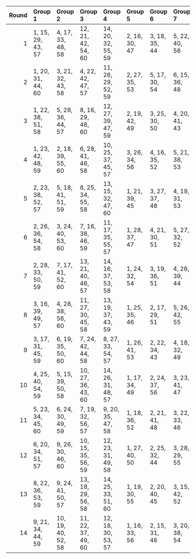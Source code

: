 |   Round | Group 1           | Group 2            | Group 3            | Group 4            | Group 5       | Group 6       | Group 7       | Group 8       | Group 9       | Group 10       | Group 11       | Group 12       | Group 13       | Group 14       |
|--------:|:------------------|:-------------------|:-------------------|:-------------------|:--------------|:--------------|:--------------|:--------------|:--------------|:---------------|:---------------|:---------------|:---------------|:---------------|
|       1 | 1, 15, 29, 43, 57 | 4, 17, 33, 48, 58  | 12, 21, 42, 54, 60 | 14, 20, 32, 55, 59 | 2, 16, 30, 47 | 3, 18, 35, 44 | 5, 22, 40, 56 | 6, 25, 31, 52 | 7, 26, 37, 50 | 8, 19, 41, 45  | 9, 27, 38, 49  | 10, 28, 34, 53 | 11, 23, 36, 46 | 13, 24, 39, 51 |
|       2 | 1, 20, 31, 44, 60 | 3, 21, 32, 43, 58  | 4, 22, 42, 47, 57  | 11, 26, 29, 52, 59 | 2, 27, 35, 53 | 5, 17, 30, 54 | 6, 15, 36, 48 | 7, 18, 33, 45 | 8, 28, 40, 49 | 9, 23, 37, 51  | 10, 24, 38, 55 | 12, 25, 41, 56 | 13, 16, 34, 50 | 14, 19, 39, 46 |
|       3 | 1, 22, 38, 51, 58 | 5, 28, 36, 44, 57  | 8, 16, 29, 48, 60  | 12, 27, 39, 47, 59 | 2, 19, 42, 49 | 3, 25, 30, 50 | 4, 20, 41, 43 | 6, 18, 37, 54 | 7, 23, 40, 55 | 9, 15, 33, 53  | 10, 17, 32, 46 | 11, 21, 31, 56 | 13, 26, 35, 45 | 14, 24, 34, 52 |
|       4 | 1, 23, 42, 48, 59 | 2, 18, 39, 55, 60  | 6, 28, 41, 46, 58  | 10, 25, 37, 45, 57 | 3, 26, 34, 56 | 4, 16, 35, 52 | 5, 21, 38, 53 | 7, 27, 31, 51 | 8, 15, 30, 44 | 9, 19, 29, 54  | 11, 24, 33, 43 | 12, 22, 32, 50 | 13, 20, 36, 49 | 14, 17, 40, 47 |
|       5 | 2, 23, 38, 52, 57 | 5, 18, 41, 51, 59  | 8, 25, 34, 55, 58  | 13, 15, 32, 47, 60 | 1, 21, 39, 45 | 3, 27, 37, 48 | 4, 19, 31, 53 | 6, 16, 40, 44 | 7, 28, 30, 43 | 9, 17, 36, 56  | 10, 26, 33, 49 | 11, 20, 42, 50 | 12, 24, 29, 46 | 14, 22, 35, 54 |
|       6 | 2, 26, 36, 54, 58 | 3, 24, 40, 53, 60  | 7, 16, 38, 46, 59  | 11, 17, 35, 55, 57 | 1, 28, 37, 47 | 4, 21, 30, 51 | 5, 27, 32, 52 | 6, 22, 29, 45 | 8, 20, 39, 56 | 9, 25, 42, 43  | 10, 18, 31, 50 | 12, 19, 34, 48 | 13, 23, 33, 44 | 14, 15, 41, 49 |
|       7 | 2, 28, 33, 50, 59 | 7, 17, 41, 52, 60  | 13, 21, 40, 46, 57 | 14, 16, 37, 53, 58 | 1, 24, 32, 54 | 3, 19, 36, 51 | 4, 26, 39, 44 | 5, 25, 29, 49 | 6, 27, 42, 56 | 8, 23, 35, 43  | 9, 22, 31, 55  | 10, 20, 30, 48 | 11, 18, 34, 47 | 12, 15, 38, 45 |
|       8 | 3, 16, 39, 49, 57 | 4, 28, 38, 56, 60  | 11, 27, 30, 45, 58 | 13, 19, 37, 43, 59 | 1, 25, 35, 46 | 2, 17, 29, 51 | 5, 26, 42, 55 | 6, 23, 32, 53 | 7, 15, 34, 54 | 8, 24, 31, 47  | 9, 18, 40, 48  | 10, 22, 41, 44 | 12, 20, 33, 52 | 14, 21, 36, 50 |
|       9 | 3, 17, 31, 45, 59 | 6, 19, 35, 50, 60  | 7, 24, 42, 44, 58  | 8, 27, 33, 54, 57  | 1, 26, 41, 53 | 2, 22, 34, 43 | 4, 18, 32, 49 | 5, 20, 37, 46 | 9, 28, 39, 52 | 10, 21, 29, 47 | 11, 15, 40, 51 | 12, 16, 36, 55 | 13, 25, 38, 48 | 14, 23, 30, 56 |
|      10 | 4, 25, 40, 54, 59 | 5, 15, 39, 50, 58  | 10, 27, 36, 43, 60 | 14, 26, 31, 48, 57 | 1, 17, 34, 49 | 2, 24, 37, 56 | 3, 23, 41, 47 | 6, 21, 33, 55 | 7, 20, 29, 53 | 8, 18, 42, 46  | 9, 16, 32, 45  | 11, 19, 38, 44 | 12, 28, 35, 51 | 13, 22, 30, 52 |
|      11 | 5, 23, 34, 45, 60 | 6, 24, 30, 49, 59  | 7, 19, 32, 56, 57  | 9, 20, 35, 47, 58  | 1, 18, 36, 52 | 2, 21, 41, 48 | 3, 22, 33, 46 | 4, 15, 37, 55 | 8, 17, 38, 50 | 10, 16, 42, 51 | 11, 25, 39, 53 | 12, 26, 40, 43 | 13, 28, 31, 54 | 14, 27, 29, 44 |
|      12 | 6, 20, 34, 51, 57 | 9, 26, 30, 46, 60  | 10, 15, 35, 56, 59 | 12, 23, 31, 49, 58 | 1, 27, 40, 50 | 2, 25, 32, 44 | 3, 28, 29, 55 | 4, 24, 36, 45 | 5, 19, 33, 47 | 7, 22, 39, 48  | 8, 21, 37, 52  | 11, 16, 41, 54 | 13, 17, 42, 53 | 14, 18, 38, 43 |
|      13 | 8, 22, 36, 53, 59 | 9, 24, 41, 50, 57  | 13, 18, 29, 56, 58 | 14, 25, 33, 51, 60 | 1, 19, 30, 55 | 2, 20, 40, 45 | 3, 15, 42, 52 | 4, 27, 34, 46 | 5, 16, 31, 43 | 6, 26, 38, 47  | 7, 21, 35, 49  | 10, 23, 39, 54 | 11, 28, 32, 48 | 12, 17, 37, 44 |
|      14 | 9, 21, 34, 44, 59 | 10, 19, 40, 52, 58 | 11, 22, 37, 49, 60 | 12, 18, 30, 53, 57 | 1, 16, 33, 56 | 2, 15, 31, 46 | 3, 20, 38, 54 | 4, 23, 29, 50 | 5, 24, 35, 48 | 6, 17, 39, 43  | 7, 25, 36, 47  | 8, 26, 32, 51  | 13, 27, 41, 55 | 14, 28, 42, 45 |